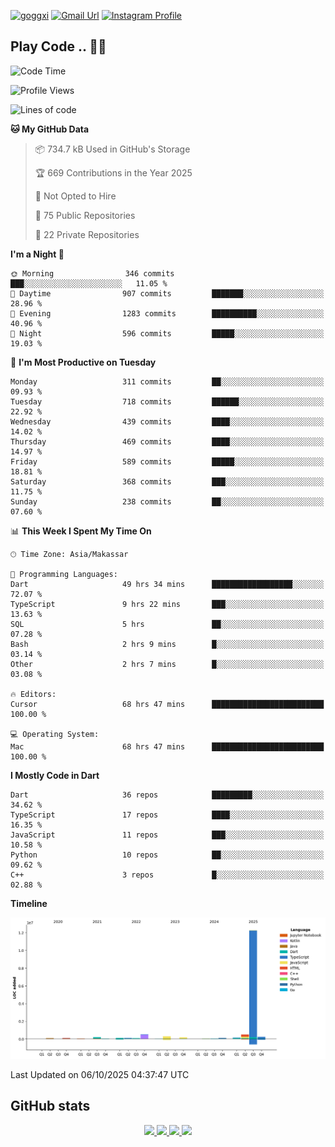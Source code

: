 [![goggxi](https://img.shields.io/badge/Portofolio-Goggxi-orange)](https://goggxi.github.io)
[![Gmail Url](https://img.shields.io/twitter/url?label=Goggxi@gmail.com&logo=gmail&style=social&url=http%3A%2F%2Fmailto%3Acontact.Goggxi@gmail.com)](mailto:Goggxi@gmail.com) [![Instagram Profile](https://img.shields.io/twitter/url?label=moh_rifkan&logo=instagram&style=social&url=https://www.instagram.com/moh_rifkan/)](https://www.instagram.com/moh_rifkan/)

## Play Code .. 💬🚀

<!-- [![Moh Rifkan GitHub stats](https://github-readme-stats.vercel.app/api?username=goggxi&count_private=true&show_icons=true&theme=dracula&custom_title=Goggxi%20Statistic%20🚀)](https://github.com/goggxi/goggxi)

[![Top Langs](https://github-readme-stats.vercel.app/api/top-langs/?username=goggxi&langs_count=8&layout=compact&show_icons=true&theme=dracula)](https://github.com/goggxi/goggxi) -->

<!--START_SECTION:waka-->
![Code Time](http://img.shields.io/badge/Code%20Time-4%2C660%20hrs%2013%20mins-blue)

![Profile Views](http://img.shields.io/badge/Profile%20Views-8-blue)

![Lines of code](https://img.shields.io/badge/From%20Hello%20World%20I%27ve%20Written-15.0%20million%20lines%20of%20code-blue)

**🐱 My GitHub Data** 

> 📦 734.7 kB Used in GitHub's Storage 
 > 
> 🏆 669 Contributions in the Year 2025
 > 
> 🚫 Not Opted to Hire
 > 
> 📜 75 Public Repositories 
 > 
> 🔑 22 Private Repositories 
 > 
**I'm a Night 🦉** 

```text
🌞 Morning                346 commits         ███░░░░░░░░░░░░░░░░░░░░░░   11.05 % 
🌆 Daytime                907 commits         ███████░░░░░░░░░░░░░░░░░░   28.96 % 
🌃 Evening                1283 commits        ██████████░░░░░░░░░░░░░░░   40.96 % 
🌙 Night                  596 commits         █████░░░░░░░░░░░░░░░░░░░░   19.03 % 
```
📅 **I'm Most Productive on Tuesday** 

```text
Monday                   311 commits         ██░░░░░░░░░░░░░░░░░░░░░░░   09.93 % 
Tuesday                  718 commits         ██████░░░░░░░░░░░░░░░░░░░   22.92 % 
Wednesday                439 commits         ████░░░░░░░░░░░░░░░░░░░░░   14.02 % 
Thursday                 469 commits         ████░░░░░░░░░░░░░░░░░░░░░   14.97 % 
Friday                   589 commits         █████░░░░░░░░░░░░░░░░░░░░   18.81 % 
Saturday                 368 commits         ███░░░░░░░░░░░░░░░░░░░░░░   11.75 % 
Sunday                   238 commits         ██░░░░░░░░░░░░░░░░░░░░░░░   07.60 % 
```


📊 **This Week I Spent My Time On** 

```text
🕑︎ Time Zone: Asia/Makassar

💬 Programming Languages: 
Dart                     49 hrs 34 mins      ██████████████████░░░░░░░   72.07 % 
TypeScript               9 hrs 22 mins       ███░░░░░░░░░░░░░░░░░░░░░░   13.63 % 
SQL                      5 hrs               ██░░░░░░░░░░░░░░░░░░░░░░░   07.28 % 
Bash                     2 hrs 9 mins        █░░░░░░░░░░░░░░░░░░░░░░░░   03.14 % 
Other                    2 hrs 7 mins        █░░░░░░░░░░░░░░░░░░░░░░░░   03.08 % 

🔥 Editors: 
Cursor                   68 hrs 47 mins      █████████████████████████   100.00 % 

💻 Operating System: 
Mac                      68 hrs 47 mins      █████████████████████████   100.00 % 
```

**I Mostly Code in Dart** 

```text
Dart                     36 repos            █████████░░░░░░░░░░░░░░░░   34.62 % 
TypeScript               17 repos            ████░░░░░░░░░░░░░░░░░░░░░   16.35 % 
JavaScript               11 repos            ███░░░░░░░░░░░░░░░░░░░░░░   10.58 % 
Python                   10 repos            ██░░░░░░░░░░░░░░░░░░░░░░░   09.62 % 
C++                      3 repos             █░░░░░░░░░░░░░░░░░░░░░░░░   02.88 % 
```



**Timeline**

![Lines of Code chart](https://raw.githubusercontent.com/Goggxi/Goggxi/main/assets/bar_graph.png)


 Last Updated on 06/10/2025 04:37:47 UTC
<!--END_SECTION:waka-->

## GitHub stats

<p align="center">
  <a href="https://github.com/goggxi">
    <img src="http://github-profile-summary-cards.vercel.app/api/cards/profile-details?username=goggxi&theme=transparent" />
  </a>
  <a href="https://github.com/goggxi">
    <img src="https://github-readme-streak-stats.herokuapp.com/?user=goggxi&hide_border=true&card_width=338&theme=transparent" />
  </a>
  <a href="https://github.com/goggxi">
    <img src="http://github-profile-summary-cards.vercel.app/api/cards/stats?username=goggxi&theme=transparent" />
  </a>
  <a href="https://github.com/goggxi">
    <img src="https://github-readme-stats.vercel.app/api/top-langs/?username=goggxi&langs_count=10&exclude_repo=&hide=c,makefile,html,css,sass,nix,nunjucks,tsql,dockerfile,shell&card_width=699&hide_border=true&theme=transparent" />
  </a>
  <!-- <br/>
  <a href="https://github.com/goggxi">
    <img src="https://komarev.com/ghpvc/?username=goggxi&color=blue&style=flat" />
  </a> -->
</p>
